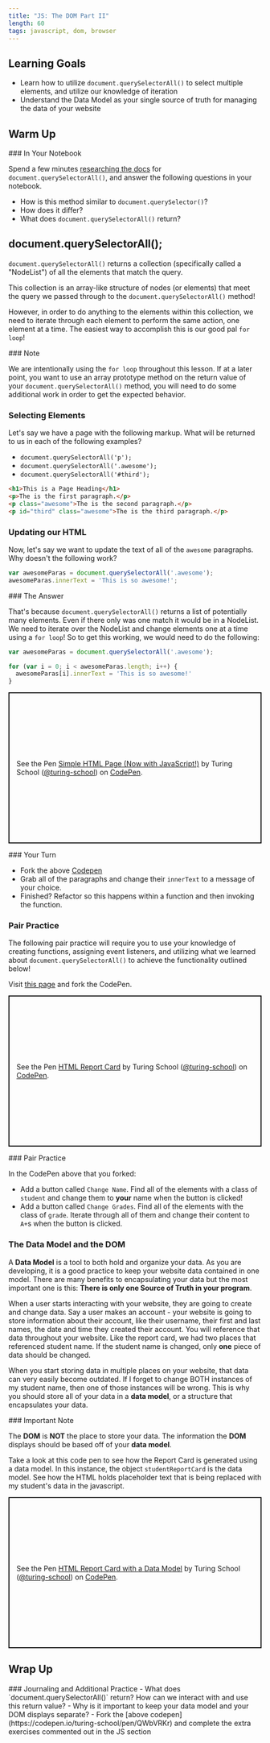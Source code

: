 ```yaml
---
title: "JS: The DOM Part II"
length: 60
tags: javascript, dom, browser
---
```


## Learning Goals

* Learn how to utilize `document.querySelectorAll()` to select multiple elements, and utilize our knowledge of iteration
* Understand the Data Model as your single source of truth for managing the data of your website

## Warm Up

<section class="call-to-action">
### In Your Notebook

Spend a few minutes [researching the docs](https://developer.mozilla.org/en-US/docs/Web/API/Document/querySelectorAll) for `document.querySelectorAll()`, and answer the following questions in your notebook.

- How is this method similar to `document.querySelector()`? 
- How does it differ?
- What does `document.querySelectorAll()` return?

</section>

## document.querySelectorAll();

 `document.querySelectorAll()` returns a collection (specifically called a "NodeList") of all the elements that match the query.

This collection is an array-like structure of nodes (or elements) that meet the query we passed through to the `document.querySelectorAll()` method!

However, in order to do anything to the elements within this collection, we need to iterate through each element to perform the same action, one element at a time. The easiest way to accomplish this is our good pal `for loop`!

<section class="note">
### Note

We are intentionally using the `for loop` throughout this lesson. If at a later point, you want to use an array prototype method on the return value of your `document.querySelectorAll()` method, you will need to do some additional work in order to get the expected behavior.
</section>

### Selecting Elements

Let's say we have a page with the following markup. What will be returned to us in each of the following examples?

* `document.querySelectorAll('p');` 
* `document.querySelectorAll('.awesome');` 
* `document.querySelectorAll('#third');`

```html
<h1>This is a Page Heading</h1>
<p>The is the first paragraph.</p>
<p class="awesome">The is the second paragraph.</p>
<p id="third" class="awesome">The is the third paragraph.</p>
```

### Updating our HTML

Now, let's say we want to update the text of all of the `awesome` paragraphs. Why doesn't the following work?

```js
var awesomeParas = document.querySelectorAll('.awesome');
awesomeParas.innerText = 'This is so awesome!';
```
<section class="answer">
### The Answer  

That's because `document.querySelectorAll()` returns a list of potentially many elements. Even if there only was one match it would be in a NodeList. We need to iterate over the NodeList and change elements one at a time using a `for loop`! So to get this working, we would need to do the following:

```js
var awesomeParas = document.querySelectorAll('.awesome');

for (var i = 0; i < awesomeParas.length; i++) {
  awesomeParas[i].innerText = 'This is so awesome!'
}
```
</section>
<p class="codepen" data-height="300" data-theme-id="37918" data-default-tab="html,result" data-user="turing-school" data-slug-hash="ExxyRPq" style="height: 300px; box-sizing: border-box; display: flex; align-items: center; justify-content: center; border: 2px solid; margin: 1em 0; padding: 1em;" data-pen-title="Simple HTML Page (Now with JavaScript!)">
  <span>See the Pen <a href="https://codepen.io/turing-school/pen/ExxyRPq">
  Simple HTML Page (Now with JavaScript!)</a> by Turing School (<a href="https://codepen.io/turing-school">@turing-school</a>)
  on <a href="https://codepen.io">CodePen</a>.</span>
</p>
<script async src="https://static.codepen.io/assets/embed/ei.js"></script>

<section class="call-to-action">
### Your Turn

- Fork the above [Codepen](https://codepen.io/turing-school/pen/ExxyRPq)
- Grab all of the paragraphs and change their `innerText` to a message of your choice.
- Finished? Refactor so this happens within a function and then invoking the function.
</section>

### Pair Practice

The following pair practice will require you to use your knowledge of creating functions, assigning event listeners, and utilizing what we learned about `document.querySelectorAll()` to achieve the functionality outlined below!

Visit <a href="https://codepen.io/eric_turing/pen/QWLNaVE" target="blank">this page</a> and fork the CodePen.

<p class="codepen" data-height="300" data-theme-id="37918" data-default-tab="html,result" data-user="turing-school" data-slug-hash="vYYKrGy" style="height: 300px; box-sizing: border-box; display: flex; align-items: center; justify-content: center; border: 2px solid; margin: 1em 0; padding: 1em;" data-pen-title="HTML Report Card">
  <span>See the Pen <a href="https://codepen.io/turing-school/pen/vYYKrGy">
  HTML Report Card</a> by Turing School (<a href="https://codepen.io/turing-school">@turing-school</a>)
  on <a href="https://codepen.io">CodePen</a>.</span>
</p>
<script async src="https://static.codepen.io/assets/embed/ei.js"></script>

<section class="call-to-action">
### Pair Practice

In the CodePen above that you forked:

* Add a button called `Change Name`. Find all of the elements with a class of `student` and change them to **your** name when the button is clicked!
* Add a button called `Change Grades`. Find all of the elements with the class of `grade`. Iterate through all of them and change their content to `A+`s when the button is clicked.
</section>

### The Data Model and the DOM

A **Data Model** is a tool to both hold and organize your data. As you are developing, it is a good practice to keep your website data contained in one model. There are many benefits to encapsulating your data but the most important one is this: **There is only one Source of Truth in your program**. 

When a user starts interacting with your website, they are going to create and change data. Say a user makes an account - your website is going to store information about their account, like their username, their first and last names, the date and time they created their account. You will reference that data throughout your website. Like the report card, we had two places that referenced student name. If the student name is changed, only **one** piece of data should be changed.

When you start storing data in multiple places on your website, that data can very easily become outdated. If I forget to change BOTH instances of my student name, then one of those instances will be wrong. This is why you should store all of your data in a **data model**, or a structure that encapsulates your data. 

<section class="note">
### Important Note

The **DOM** is **NOT** the place to store your data. The information the **DOM** displays should be based off of your **data model**.
</section>

Take a look at this code pen to see how the Report Card is generated using a data model. In this instance, the object `studentReportCard` is the data model. See how the HTML holds placeholder text that is being replaced with my student's data in the javascript.


<p class="codepen" data-height="300" data-theme-id="37918" data-default-tab="html,result" data-user="turing-school" data-slug-hash="QWbVRKr" style="height: 300px; box-sizing: border-box; display: flex; align-items: center; justify-content: center; border: 2px solid; margin: 1em 0; padding: 1em;" data-pen-title="HTML Report Card with a Data Model">
  <span>See the Pen <a href="https://codepen.io/turing-school/pen/QWbVRKr">
  HTML Report Card with a Data Model</a> by Turing School (<a href="https://codepen.io/turing-school">@turing-school</a>)
  on <a href="https://codepen.io">CodePen</a>.</span>
</p>
<script async src="https://static.codepen.io/assets/embed/ei.js"></script>

## Wrap Up
<section class="call-to-action">
### Journaling and Additional Practice
  - What does `document.querySelectorAll()` return? How can we interact with and use this return value?
  - Why is it important to keep your data model and your DOM displays separate?
  - Fork the [above codepen](https://codepen.io/turing-school/pen/QWbVRKr) and complete the extra exercises commented out in the JS section
</section>